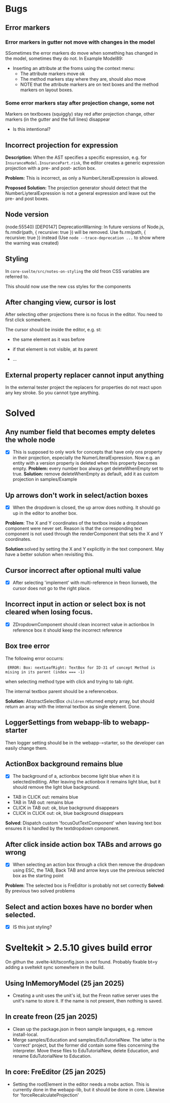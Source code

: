 # Bugs

## Error markers

### Error markers in gutter not move with changes in the model
SSometimes the error markers do move when something has changed in the model, sometimes they do not.
In Example Model89:
- Inserting an attribute at the froms using the context menu:
	- The attribute markers move ok
	- The method markers stay where they are, should also move
	- NOTE that the attribute markers are on text boxes and the method markers on layout boxes.
### Some error markers stay after projection change, some not
Markers on textboxes (squiggly) stay red after projection change, other markers (in the gutter and the full lines) disappear
- Is this intentional?

## Incorrect projection for expression

**Description:**  When the AST specifies a specific expression, e.g. for `InsuranceModel.InsurancePart.risk`, the editor creates a generic expression projection with a pre- and post- action box. 

**Problem:** This is incorrect, as only a NumberLiteralExpression is allowed.

**Proposed Solution:** The projection generator should detect that the NumberLiyteralExpression is not a general expression and leave out the pre- and post boxes.

## Node version

(node:55540) [DEP0147] DeprecationWarning: In future versions of Node.js, fs.rmdir(path, { recursive: true }) will be removed. Use fs.rm(path, { recursive: true }) instead
(Use `node --trace-deprecation ...` to show where the warning was created)

## Styling

In `core-svelte/src/notes-on-styling` the old freon CSS variables are referred to.

This should now use the new css styles for the components

## After changing view, cursor is lost

After selecting other projections there is no focus in the editor. You need to first click somewhere.

The cursor should be inside the editor, e.g. st:

- the same element as it was before

- if that element is not visible, at its parent

- ...

## External property replacer cannot input anything

In the external tester project the replacers for properties do not react upon any key stroke. So you cannot type anything.

# Solved

## Any number field that becomes empty deletes the whole node
- [x] This is supposed to only work for concepts that  have only ons property in their projection, especially the NumerLiteralExpression.
  Now e.g. an entity with a version property is deleted when this property becomes empty.
  **Problem:** every number box always get deleteWhenEmpty set to true.
  **Solution:** remove deleteWhenEmpty as default, add it as custom projection in samples/Example

## Up  arrows don't work in select/action boxes
- [x] When the dropdown is closed, the up  arrow does nothing.
  It should go up in the editor to another box.

**Problem**: The X and Y coordinates of the textbox inside a dropdown component were never set. Reason is that the corresponding text component is not used through the renderComponent that sets the X and Y coordinates.

**Solution**:solved by setting the X and Y explicitly in the text component. May have a better solution when revisiting this.

## Cursor incorrect after optional multi value
- [x] After selecting 'implement' with multi-reference in freon lionweb, the cursor does not go to the right place.
## Incorrect input in action or select box is not cleared when losing focus.
- [x] ZDropdownComponent should clean incorrect value in actionbox
  In reference box it should keep the incorrect reference

## Box tree error

The following error occurrs:

` ERROR: Box: nextLeafRight: TextBox for ID-31 of concept Method is mising in its parent (index === -1)`

when selecting method type with click and trying to tab right.

The internal textbox parent should be a referencebox.

**Solution:** AbstractSelectBox `children` returned empty array, but should return an array with the internal textbox as single element. Done.

## LoggerSettings from webapp-lib to webapp-starter

Then logger setting should be in the webapp-=starter, so the developer can easily change them.

## ActionBox background remains blue

- [x] The background of a, actionbox become light blue when it is selected/editing.  After leaving the actionbox it remains light blue, but it should remove the light blue background.

- TAB in CLICK out: remains blue
- TAB in TAB out: remains blue
- CLICK in TAB out: ok, blue background disappears
- CLICK in CLICK out: ok, blue background disappears

**Solved**: Dispatch custom 'focusOutTextComponent' when leaving text box ensures it is handled by the textdropdown component.
## After click inside action box TABs and arrows go wrong
- [x] When selecting an action box through a click then remove the dropdown using ESC, the TAB, Back TAB and arrow keys use the previous selected box as the starting point

**Problem**: The selected box is FreEditor is probably not set correctly
**Solved:** By previous two solved problems
## Select and action boxes have no border when selected.
- [x] IS this just styling?

# Sveltekit > 2.5.10 gives build error
On githun the .svelte-kit/tsconfig.json is not found.
Probably fixable bt=y adding a sveltekit sync somewhere in the build.

## Using InMemoryModel (25 jan 2025)

- Creating a unit uses the unit's id, but the Freon native server uses the unit's name to store it. If the name is not present,
then nothing is saved.

## In create freon (25 jan 2025)

- Clean up the package.json in freon sample languages, e.g. remove install-local.
- Merge samples/Education and samples/EduTutorialNew. The latter is the 'correct' project, but the 
former did contain some files concerning the interpreter. Move these files to EduTutorialNew, delete Education, and rename
EduTutorialNew to Education.

## In core: FreEditor (25 jan 2025)

- Setting the rootElement in the editor needs a mobx action. This is currently done in the webapp-lib, 
but it should be done in core. Likewise for 'forceRecalculateProjection'

